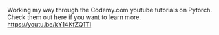 Working my way through the Codemy.com youtube tutorials on Pytorch. Check them out here if you want to learn more.
https://youtu.be/kY14KfZQ1TI
